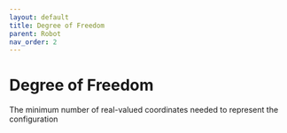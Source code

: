 ```yaml
---
layout: default
title: Degree of Freedom
parent: Robot
nav_order: 2
---
```


# Degree of Freedom

The minimum number of real-valued coordinates needed to represent the configuration<br>

